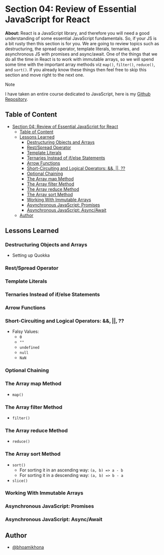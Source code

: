 # Section 04: Review of Essential JavaScript for React

**About:** React is a JavaScript library, and therefore you will need a good understanding of some essential JavaScript fundamentals. So, if your JS is a bit rusty then this section is for you. We are going to review topics such as destructuring, the spread operator, template literals, ternaries, and asynchronous JS with promises and async/await. One of the things that we do all the time in React is to work with immutable arrays, so we will spend some time with the important array methods viz `map()`, `filter()`, `reduce()`, and `sort()`. If you already know these things then feel free to skip this section and move right to the next one.

> [!NOTE]
>
> I have taken an entire course dedicated to JavaScript, here is my [Github Repository](https://github.com/bhoamikhona/javascript/tree/main).

## Table of Content

- [Section 04: Review of Essential JavaScript for React](#section-04-review-of-essential-javascript-for-react)
  - [Table of Content](#table-of-content)
  - [Lessons Learned](#lessons-learned)
    - [Destructuring Objects and Arrays](#destructuring-objects-and-arrays)
    - [Rest/Spread Operator](#restspread-operator)
    - [Template Literals](#template-literals)
    - [Ternaries Instead of if/else Statements](#ternaries-instead-of-ifelse-statements)
    - [Arrow Functions](#arrow-functions)
    - [Short-Circuiting and Logical Operators: \&\&, ||, ??](#short-circuiting-and-logical-operators---)
    - [Optional Chaining](#optional-chaining)
    - [The Array map Method](#the-array-map-method)
    - [The Array filter Method](#the-array-filter-method)
    - [The Array reduce Method](#the-array-reduce-method)
    - [The Array sort Method](#the-array-sort-method)
    - [Working With Immutable Arrays](#working-with-immutable-arrays)
    - [Asynchronous JavaScript: Promises](#asynchronous-javascript-promises)
    - [Asynchronous JavaScript: Async/Await](#asynchronous-javascript-asyncawait)
  - [Author](#author)

## Lessons Learned

### Destructuring Objects and Arrays

- Setting up Quokka

### Rest/Spread Operator

### Template Literals

### Ternaries Instead of if/else Statements

### Arrow Functions

### Short-Circuiting and Logical Operators: &&, ||, ??

- Falsy Values:
  - `0`
  - `""`
  - `undefined`
  - `null`
  - `NaN`

### Optional Chaining

### The Array map Method

- `map()`

### The Array filter Method

- `filter()`

### The Array reduce Method

- `reduce()`

### The Array sort Method

- `sort()`
  - For sorting it in an ascending way: `(a, b) => a - b`
  - For sorting it in a descending way: `(a, b) => b - a`
- `slice()`

### Working With Immutable Arrays

### Asynchronous JavaScript: Promises

### Asynchronous JavaScript: Async/Await

## Author

- [@bhoamikhona](https://github.com/bhoamikhona)
